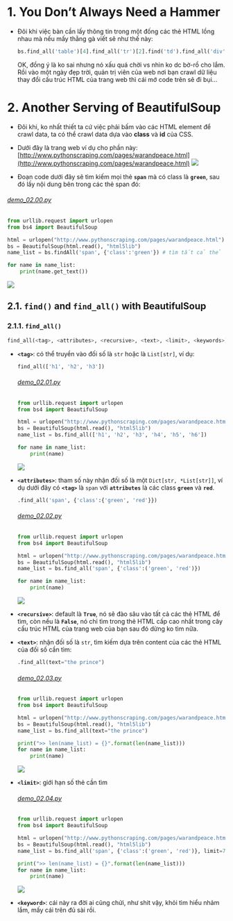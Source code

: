 # 1. You Don’t Always Need a Hammer
* Đôi khi việc bàn cần lấy thông tin trong một đống các thẻ HTML lồng nhau mà nếu mấy thằng gà viết sẽ như thế này:
  ```python
  bs.find_all('table')[4].find_all('tr')[2].find('td').find_all('div')[1].find('a')
  ```
  OK, đồng ý là ko sai nhưng nó xấu quá chời vs nhìn ko dc bờ-rồ cho lắm. Rồi vào một ngày đẹp trời, quản trị viên của web nơi bạn crawl dữ liệu thay đổi cấu trúc HTML của trang web thì cái mớ code trên sẽ đi bụi...

# 2. Another Serving of BeautifulSoup
* Đôi khi, ko nhất thiết ta cứ việc phải bấm vào các HTML element để crawl data, ta có thể crawl data dựa vào **class** và **id** của CSS.
* Dưới đây là trang web ví dụ cho phần này: [http://www.pythonscraping.com/pages/warandpeace.html](http://www.pythonscraping.com/pages/warandpeace.html)
  ![](images/02_00.png)

* Đoạn code dưới đây sẽ tìm kiếm mọi thẻ **`span`** mà có class là **`green`**, sau đó lấy nội dung bên trong các thẻ span đó:

###### [demo_02.00.py](demo_02.00.py)
```python
from urllib.request import urlopen
from bs4 import BeautifulSoup

html = urlopen("http://www.pythonscraping.com/pages/warandpeace.html")
bs = BeautifulSoup(html.read(), "html5lib")
name_list = bs.findAll('span', {'class':'green'}) # tìm tất cả thẻ `span` mà có class là `green`

for name in name_list:
    print(name.get_text())
```
![](images/02_01.png)

## 2.1. `find()` and `find_all()` with BeautifulSoup
### 2.1.1. `find_all()`
```python
find_all(<tag>, <attributes>, <recursive>, <text>, <limit>, <keywords>)
```
* **`<tag>`**: có thể truyền vào đối số là `str` hoặc là `List[str]`, ví dụ:
  ```python
  find_all(['h1', 'h2', 'h3'])
  ```
    ###### [demo_02.01.py](demo_02.01.py)
    ```python
    from urllib.request import urlopen
    from bs4 import BeautifulSoup

    html = urlopen("http://www.pythonscraping.com/pages/warandpeace.html")
    bs = BeautifulSoup(html.read(), "html5lib")
    name_list = bs.find_all(['h1', 'h2', 'h3', 'h4', 'h5', 'h6'])

    for name in name_list:
        print(name)
    ```
    ![](images/02_02.png)

* **`<attributes>`**: tham số này nhận đối số là một `Dict[str, *List[str]]`, ví dụ dưới đây có **`<tag>`** là `span` với **`attributes`** là các class **`green`** và **`red`**.
  ```python
  .find_all('span', {'class':{'green', 'red'}})
  ```

    ###### [demo_02.02.py](demo_02.02.py)
    ```python
    from urllib.request import urlopen
    from bs4 import BeautifulSoup

    html = urlopen("http://www.pythonscraping.com/pages/warandpeace.html")
    bs = BeautifulSoup(html.read(), "html5lib")
    name_list = bs.find_all('span', {'class':('green', 'red')})

    for name in name_list:
        print(name)
    ```
    ![](images/02_03.png)
* **`<recursive>`**: default là **`True`**, nó sẽ đào sâu vào tất cả các thẻ HTML để tìm, còn nếu là **`False`**, nó chỉ tìm trong thẻ HTML cấp cao nhất trong cây cấu trúc HTML của trang web của bạn sau đó dừng ko tìm nữa.
* **`<text>`**: nhận đối số là `str`, tìm kiếm dựa trên content của các thẻ HTML của đối số cần tìm:
  ```python
  .find_all(text="the prince")
  ```
    ###### [demo_02.03.py](demo_02.03.py)
    ```python
    from urllib.request import urlopen
    from bs4 import BeautifulSoup

    html = urlopen("http://www.pythonscraping.com/pages/warandpeace.html")
    bs = BeautifulSoup(html.read(), "html5lib")
    name_list = bs.find_all(text="the prince")

    print(">> len(name_list) = {}".format(len(name_list)))
    for name in name_list:
        print(name)
    ```
    ![](images/02_04.png)

* **`<limit>`**: giới hạn số thẻ cần tìm
    ###### [demo_02.04.py](demo_02.04.py)
    ```python
    from urllib.request import urlopen
    from bs4 import BeautifulSoup

    html = urlopen("http://www.pythonscraping.com/pages/warandpeace.html")
    bs = BeautifulSoup(html.read(), "html5lib")
    name_list = bs.find_all('span', {'class':('green', 'red')}, limit=7)

    print(">> len(name_list) = {}".format(len(name_list)))
    for name in name_list:
        print(name)
    ```
    ![](images/02_05.png)

* **`<keyword>`**: cái này ra đời ai cũng chửi, như shit vậy, khỏi tìm hiểu nhảm lắm, mấy cái trên đủ sài rồi.
